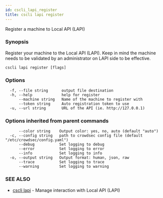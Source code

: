 ```yaml
---
id: cscli_lapi_register
title: cscli lapi register
---
```

Register a machine to Local API (LAPI)

### Synopsis

Register your machine to the Local API (LAPI).
Keep in mind the machine needs to be validated by an administrator on LAPI side to be effective.

```
cscli lapi register [flags]
```

### Options

```
  -f, --file string      output file destination
  -h, --help             help for register
      --machine string   Name of the machine to register with
      --token string     Auto registration token to use
  -u, --url string       URL of the API (ie. http://127.0.0.1)
```

### Options inherited from parent commands

```
      --color string    Output color: yes, no, auto (default "auto")
  -c, --config string   path to crowdsec config file (default "/etc/crowdsec/config.yaml")
      --debug           Set logging to debug
      --error           Set logging to error
      --info            Set logging to info
  -o, --output string   Output format: human, json, raw
      --trace           Set logging to trace
      --warning         Set logging to warning
```

### SEE ALSO

* [cscli lapi](/cscli/cscli_lapi.md)	 - Manage interaction with Local API (LAPI)

